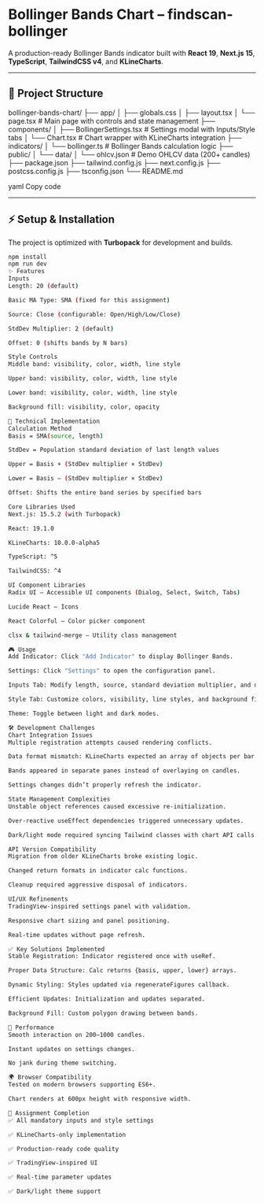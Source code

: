 # Bollinger Bands Chart – findscan-bollinger

A production-ready Bollinger Bands indicator built with **React 19**, **Next.js 15**, **TypeScript**, **TailwindCSS v4**, and **KLineCharts**.

---

## 📂 Project Structure

bollinger-bands-chart/
├── app/
│ ├── globals.css
│ ├── layout.tsx
│ └── page.tsx # Main page with controls and state management
├── components/
│ ├── BollingerSettings.tsx # Settings modal with Inputs/Style tabs
│ └── Chart.tsx # Chart wrapper with KLineCharts integration
├── indicators/
│ └── bollinger.ts # Bollinger Bands calculation logic
├── public/
│ └── data/
│ └── ohlcv.json # Demo OHLCV data (200+ candles)
├── package.json
├── tailwind.config.js
├── next.config.js
├── postcss.config.js
├── tsconfig.json
└── README.md

yaml
Copy code

---

## ⚡ Setup & Installation

The project is optimized with **Turbopack** for development and builds.

```bash
npm install
npm run dev
✨ Features
Inputs
Length: 20 (default)

Basic MA Type: SMA (fixed for this assignment)

Source: Close (configurable: Open/High/Low/Close)

StdDev Multiplier: 2 (default)

Offset: 0 (shifts bands by N bars)

Style Controls
Middle band: visibility, color, width, line style

Upper band: visibility, color, width, line style

Lower band: visibility, color, width, line style

Background fill: visibility, color, opacity

🧮 Technical Implementation
Calculation Method
Basis = SMA(source, length)

StdDev = Population standard deviation of last length values

Upper = Basis + (StdDev multiplier × StdDev)

Lower = Basis – (StdDev multiplier × StdDev)

Offset: Shifts the entire band series by specified bars

Core Libraries Used
Next.js: 15.5.2 (with Turbopack)

React: 19.1.0

KLineCharts: 10.0.0-alpha5

TypeScript: ^5

TailwindCSS: ^4

UI Component Libraries
Radix UI – Accessible UI components (Dialog, Select, Switch, Tabs)

Lucide React – Icons

React Colorful – Color picker component

clsx & tailwind-merge – Utility class management

🎮 Usage
Add Indicator: Click "Add Indicator" to display Bollinger Bands.

Settings: Click "Settings" to open the configuration panel.

Inputs Tab: Modify length, source, standard deviation multiplier, and offset.

Style Tab: Customize colors, visibility, line styles, and background fill.

Theme: Toggle between light and dark modes.

🛠 Development Challenges
Chart Integration Issues
Multiple registration attempts caused rendering conflicts.

Data format mismatch: KLineCharts expected an array of objects per bar.

Bands appeared in separate panes instead of overlaying on candles.

Settings changes didn’t properly refresh the indicator.

State Management Complexities
Unstable object references caused excessive re-initialization.

Over-reactive useEffect dependencies triggered unnecessary updates.

Dark/light mode required syncing Tailwind classes with chart API calls.

API Version Compatibility
Migration from older KLineCharts broke existing logic.

Changed return formats in indicator calc functions.

Cleanup required aggressive disposal of indicators.

UI/UX Refinements
TradingView-inspired settings panel with validation.

Responsive chart sizing and panel positioning.

Real-time updates without page refresh.

✅ Key Solutions Implemented
Stable Registration: Indicator registered once with useRef.

Proper Data Structure: Calc returns {basis, upper, lower} arrays.

Dynamic Styling: Styles updated via regenerateFigures callback.

Efficient Updates: Initialization and updates separated.

Background Fill: Custom polygon drawing between bands.

🚀 Performance
Smooth interaction on 200–1000 candles.

Instant updates on settings changes.

No jank during theme switching.

🌍 Browser Compatibility
Tested on modern browsers supporting ES6+.

Chart renders at 600px height with responsive width.

📌 Assignment Completion
✅ All mandatory inputs and style settings

✅ KLineCharts-only implementation

✅ Production-ready code quality

✅ TradingView-inspired UI

✅ Real-time parameter updates

✅ Dark/light theme support
